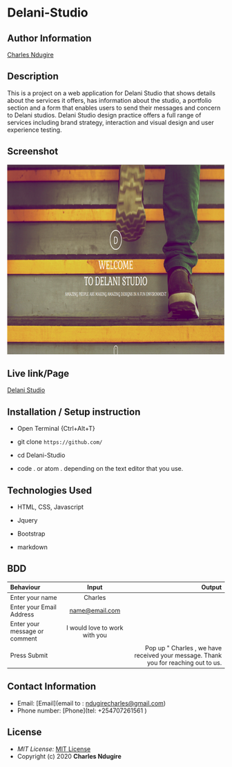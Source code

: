# Delani-Studio

## Author Information

[Charles Ndugire](https://github.com/Charles-Ndugire)

## Description

This is a  project on a web application for Delani Studio that shows details about the services it offers, has information about the studio, a portfolio section and a form that enables users to send their messages and concern to Delani studios. Delani Studio design practice offers a full range of services including brand strategy, interaction and visual design and user experience testing.

## Screenshot
<img src="https://github.com/Charles-Ndugire/delani-studio/blob/master/images/delani.png" width="900px" height="440px">

## Live link/Page 

 [Delani Studio](https://charles-ndugire.github.io/delani-studio/.)


## Installation / Setup instruction
* Open Terminal {Ctrl+Alt+T}

* git clone ```https://github.com/```

* cd Delani-Studio

* code . or atom . depending on the text editor that you use.

## Technologies Used

* HTML, CSS, Javascript
* Jquery
* Bootstrap

* markdown


## BDD
| Behaviour      | Input        | Output       |
| :------------- | :----------: | -----------: |
|  Enter your name  |   Charles |     |
| Enter your Email Address  | name@email.com |   |
| Enter your message or comment   |  I would love to work with you     |     |
| Press Submit|     |Pop up " Charles , we have received your message. Thank you for reaching out to us.|



## Contact Information 

* Email: [Email](email to : ndugirecharles@gmail.com)
* Phone number: [Phone](tel: +254707261561 )
## License
* *MIT License:* [MIT License](https://opensource.org/licenses/MIT)
* Copyright (c) 2020 **Charles Ndugire**
